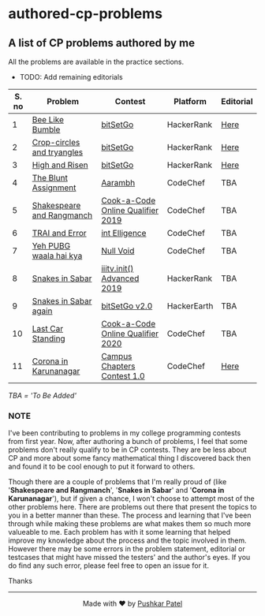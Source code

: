 # authored-cp-problems

## A list of CP problems authored by me

All the problems are available in the practice sections.

-   TODO: Add remaining editorials

| S. no | Problem                                                                                                                   | Contest                                                                           | Platform    | Editorial                                                                                                     |
| ----- | ------------------------------------------------------------------------------------------------------------------------- | --------------------------------------------------------------------------------- | ----------- | ------------------------------------------------------------------------------------------------------------- |
| 1     | [Bee Like Bumble](https://www.hackerrank.com/contests/iiitv-bitsetgo-18/challenges/be-like-bumble)                        | [bitSetGo](https://www.hackerrank.com/iiitv-bitsetgo-18)                          | HackerRank  | [Here](https://www.hackerrank.com/contests/iiitv-bitsetgo-18/challenges/be-like-bumble/editorial)             |
| 2     | [Crop-circles and tryangles](https://www.hackerrank.com/contests/iiitv-bitsetgo-18/challenges/crop-circles-and-tryangles) | [bitSetGo](https://www.hackerrank.com/iiitv-bitsetgo-18)                          | HackerRank  | [Here](https://www.hackerrank.com/contests/iiitv-bitsetgo-18/challenges/crop-circles-and-tryangles/editorial) |
| 3     | [High and Risen](https://www.hackerrank.com/contests/iiitv-bitsetgo-18/challenges/high-and-risen)                         | [bitSetGo](https://www.hackerrank.com/iiitv-bitsetgo-18)                          | HackerRank  | [Here](https://www.hackerrank.com/contests/iiitv-bitsetgo-18/challenges/high-and-risen/editorial)             |
| 4     | [The Blunt Assignment](https://www.codechef.com/ARBH2019/problems/BLNTASGN)                                               | [Aarambh](https://www.codechef.com/ARBH2019)                                      | CodeChef    | TBA                                                                                                           |
| 5     | [Shakespeare and Rangmanch](https://www.codechef.com/CCOQ2019/problems/BARDAVON)                                          | [Cook-a-Code Online Qualifier 2019](https://www.codechef.com/CCOQ2019)            | CodeChef    | TBA                                                                                                           |
| 6     | [TRAI and Error](https://www.codechef.com/INTL2019/problems/TRAIERR)                                                      | [int Elligence](https://www.codechef.com/INTL2019)                                | CodeChef    | TBA                                                                                                           |
| 7     | [Yeh PUBG waala hai kya](https://www.codechef.com/NUVO2019/problems/PUBG)                                                 | [Null Void](https://www.codechef.com/NUVO2019)                                    | CodeChef    | TBA                                                                                                           |
| 8     | [Snakes in Sabar](https://www.hackerrank.com/contests/iiitv-init-advanced-2019/challenges/snakes-in-sabar)                | [iiitv.init() Advanced 2019](https://www.hackerrank.com/iiitv-init-advanced-2019) | HackerRank  | TBA                                                                                                           |
| 9     | [Snakes in Sabar again](https://www.hackerearth.com/problem/algorithm/snakes-in-sabar-again-f5b136dd/)                    | [bitSetGo v2.0](https://www.hackerearth.com/challenges/college/iiitv-bitSetGo-2/) | HackerEarth | TBA                                                                                                           |
| 10    | [Last Car Standing](https://www.codechef.com/CACD2020/problems/CARS)                                                      | [Cook-a-Code Online Qualifier 2020](https://codechef.com/CACD2020)                | CodeChef    | TBA                                                                                                           |
| 11    | [Corona in Karunanagar](https://www.codechef.com/CHPTRS01/problems/WASHHAND)                                              | [ Campus Chapters Contest 1.0 ](https://www.codechef.com/CHPTRS01)                | CodeChef    | [Here](https://discuss.codechef.com/t/washhand-editorial/60515)                                               |

_TBA = 'To Be Added'_

### NOTE

I've been contributing to problems in my college programming contests from first year. Now, after authoring a bunch of problems, I feel that some problems don't really qualify to be in CP contests. They are be less about CP and more about some fancy mathematical thing I discovered back then and found it to be cool enough to put it forward to others.

Though there are a couple of problems that I'm really proud of (like '**Shakespeare and Rangmanch**', '**Snakes in Sabar**' and '**Corona in Karunanagar**'), but if given a chance, I won't choose to attempt most of the other problems here. There are problems out there that present the topics to you in a better manner than these. The process and learning that I've been through while making these problems are what makes them so much more valueable to me. Each problem has with it some learning that helped improve my knowledge about the process and the topic involved in them. However there may be some errors in the problem statement, editorial or testcases that might have missed the testers' and the author's eyes. If you do find any such error, please feel free to open an issue for it.

Thanks

---

<p align="center">Made with ❤️ by <a href="https://github.com/thepushkarp">Pushkar Patel</a></p>
